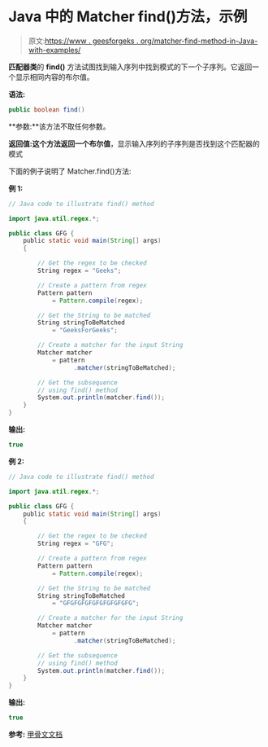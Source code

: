 # Java 中的 Matcher find()方法，示例

> 原文:[https://www . geesforgeks . org/matcher-find-method-in-Java-with-examples/](https://www.geeksforgeeks.org/matcher-find-method-in-java-with-examples/)

**匹配器类**的 **find()** 方法试图找到输入序列中找到模式的下一个子序列。它返回一个显示相同内容的布尔值。

**语法:**

```java
public boolean find()

```

**参数:**该方法不取任何参数。

**返回值:**这个方法返回一个**布尔值**，显示输入序列的子序列是否找到这个匹配器的模式

下面的例子说明了 Matcher.find()方法:

**例 1:**

```java
// Java code to illustrate find() method

import java.util.regex.*;

public class GFG {
    public static void main(String[] args)
    {

        // Get the regex to be checked
        String regex = "Geeks";

        // Create a pattern from regex
        Pattern pattern
            = Pattern.compile(regex);

        // Get the String to be matched
        String stringToBeMatched
            = "GeeksForGeeks";

        // Create a matcher for the input String
        Matcher matcher
            = pattern
                  .matcher(stringToBeMatched);

        // Get the subsequence
        // using find() method
        System.out.println(matcher.find());
    }
}
```

**输出:**

```java
true

```

**例 2:**

```java
// Java code to illustrate find() method

import java.util.regex.*;

public class GFG {
    public static void main(String[] args)
    {

        // Get the regex to be checked
        String regex = "GFG";

        // Create a pattern from regex
        Pattern pattern
            = Pattern.compile(regex);

        // Get the String to be matched
        String stringToBeMatched
            = "GFGFGFGFGFGFGFGFGFG";

        // Create a matcher for the input String
        Matcher matcher
            = pattern
                  .matcher(stringToBeMatched);

        // Get the subsequence
        // using find() method
        System.out.println(matcher.find());
    }
}
```

**输出:**

```java
true

```

**参考:** [甲骨文文档](https://docs.oracle.com/javase/9/docs/api/java/util/regex/Matcher.html#find--)
